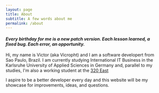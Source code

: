 ```yaml
---
layout: page
title: About
subtitle: A few words about me
permalink: /about
---
```


#### _Every birthday for me is a new patch version. Each lesson learned, a fixed bug. Each error, an opportunity._

Hi, my name is Victor (aka Vicropht) and I am a software developert from Sao Paulo, Brazil. I am currently studying International IT Business in the Karlsruhe University of Applied Sciences in Germany and, parallel to my studies, I'm also a working student at the [320 East](https://320east.de)

I aspire to be a better developer every day and this website will be my showcase for improvements, ideas, and questions.
